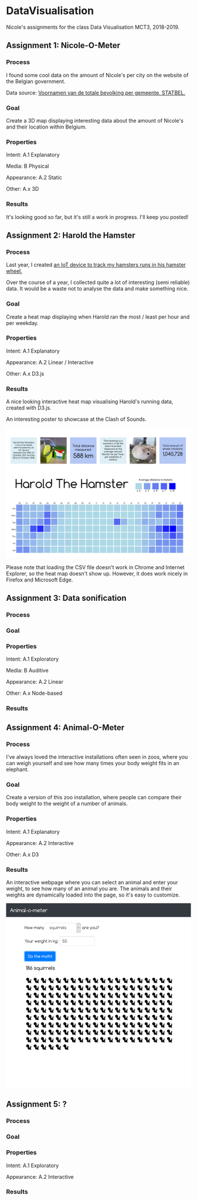# DataVisualisation
Nicole's assignments for the class Data Visualisation MCT3, 2018-2019.

## Assignment 1: Nicole-O-Meter

### Process
I found some cool data on the amount of Nicole's per city on the website of the Belgian government.

Data source: [Voornamen van de totale bevolking per gemeente, STATBEL.](https://statbel.fgov.be/nl/open-data/voornamen-van-de-totale-bevolking-gemeente)

### Goal
Create a 3D map displaying interesting data about the amount of Nicole's and their location within Belgium.

### Properties
Intent: A.1 Explanatory

Media: B Physical

Appearance: A.2 Static

Other: A.x 3D

### Results
It's looking good so far, but it's still a work in progress. I'll keep you posted!


## Assignment 2: Harold the Hamster

### Process
Last year, I created [an IoT device to track my hamsters runs in his hamster wheel.](http://8bitsandabyte.com/project-floofball-an-iot-hamster-wheel/)

Over the course of a year, I collected quite a lot of interesting (semi reliable) data. It would be a waste not to analyse the data and make something nice.

### Goal
Create a heat map displaying when Harold ran the most / least per hour and per weekday.

### Properties
Intent: A.1 Explanatory

Appearance: A.2 Linear / Interactive

Other: A.x D3.js

### Results
A nice looking interactive heat map visualising Harold's running data, created with D3.js.

An interesting poster to showcase at the Clash of Sounds.

![A poster about Harold the Hamster. ](Images/HaroldPoster.jpg)

Please note that loading the CSV file doesn't work in Chrome and Internet Explorer, so the heat map doesn't show up.
However, it does work nicely in Firefox and Microsoft Edge.


## Assignment 3: Data sonification

### Process

### Goal

### Properties
Intent: A.1 Exploratory

Media: B Auditive

Appearance: A.2 Linear

Other: A.x Node-based

### Results



## Assignment 4: Animal-O-Meter

### Process
I've always loved the interactive installations often seen in zoos, where you can weigh yourself and see how many times your body weight fits in an elephant.

### Goal
Create a version of this zoo installation, where people can compare their body weight to the weight of a number of animals.

### Properties
Intent: A.1 Explanatory

Appearance: A.2 Interactive

Other: A.x D3

### Results
An interactive webpage where you can select an animal and enter your weight, to see how many of an animal you are.
The animals and their weights are dynamically loaded into the page, so it's easy to customize.

![A screenshot of the Animal-O-Meter](Images/AnimalOMeter.png)

## Assignment 5: ?

### Process

### Goal

### Properties
Intent: A.1 Exploratory

Appearance: A.2 Interactive

### Results
